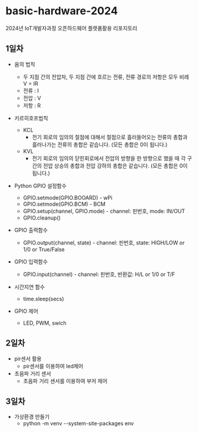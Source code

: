 # basic-hardware-2024
2024년 IoT개발자과정 오픈하드웨어 플랫폼활용 리포지토리

## 1일차
- 옴의 법칙
    - 두 지점 간의 전압차, 두 지점 간에 흐르는 전류, 전류 경로의 저항은 모두 비례 V = IR
    - 전류 : I
    - 전압 : V
    - 저항 : R
- 키르히호프법칙
    - KCL
        - 전기 회로의 임의의 절점에 대해서 절점으로 흘러들어오는 전류의 총합과 흘러나가는 전류의 총합은 같습니다. (모든 총합은 0이 됩니다.)
    - KVL
        - 전기 회로의 임의의 닫힌회로에서 전압의 방향을 한 방향으로 했을 때 각 구간의 전압 상승의 총합과 전압 강하의 총합은 같습니다. (모든 총합은 0이 됩니다.)

- Python GPIO 설정함수
    - GPIO.setmode(GPIO.BOOARD) - wPi
    - GPIO.setmode(GPIO.BCM) - BCM
    - GPIO.setup(channel, GPIO.mode) - channel: 핀번호, mode: IN/OUT
    - GPIO.cleanup()
- GPIO 출력함수
    - GPIO.output(channel, state) - channel: 핀번호, state: HIGH/LOW or 1/0 or True/False
- GPIO 입력함수
    - GPIO.input(channel) - channel: 핀번호, 반환값: H/L or 1/0 or T/F
- 시간지연 함수
    - time.sleep(secs)
- GPIO 제어
    - LED, PWM, swich


## 2일차
- pir센서 활용
    - pir센서를 이용하여 led제어
- 초음파 거리 센서
    - 초음파 거리 센서를 이용하여 부저 제어

## 3일차
- 가상환경 만들기
    - python -m venv --system-site-packages env


